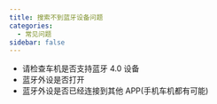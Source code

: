 ```yaml
---
title: 搜索不到蓝牙设备问题
categories:
  - 常见问题
sidebar: false
---
```


- 请检查车机是否支持蓝牙 4.0 设备
- 蓝牙外设是否打开
- 蓝牙外设是否已经连接到其他 APP(手机车机都有可能)
